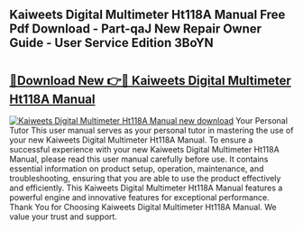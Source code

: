 ## Kaiweets Digital Multimeter Ht118A Manual Free Pdf Download - Part-qaJ New Repair Owner Guide - User Service Edition 3BoYN

# <h2><a href="http://bc21269.oget.top/?id=Kaiweets+Digital+Multimeter+Ht118A+Manual">🔗Download New 👉🔴 Kaiweets Digital Multimeter Ht118A Manual</a></h2>

[![Kaiweets Digital Multimeter Ht118A Manual new download](https://i.imgur.com/5g1atiW.png)](http://bc21269.oget.top/?id=Kaiweets+Digital+Multimeter+Ht118A+Manual)
Your Personal Tutor This user manual serves as your personal tutor in mastering the use of your new Kaiweets Digital Multimeter Ht118A Manual. To ensure a successful experience with your new Kaiweets Digital Multimeter Ht118A Manual, please read this user manual carefully before use. It contains essential information on product setup, operation, maintenance, and troubleshooting, ensuring that you are able to use the product effectively and efficiently. This Kaiweets Digital Multimeter Ht118A Manual features a powerful engine and innovative features for exceptional performance. Thank You for Choosing Kaiweets Digital Multimeter Ht118A Manual. We value your trust and support.

